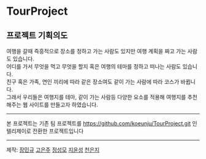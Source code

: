 # TourProject

## 프로젝트 기획의도

여행을 갈때 즉흥적으로 장소를 정하고 가는 사람도 있지만 여행 계획을 짜고 가는 사람도 있습니다.   
어디를 가서 무엇을 먹고 무엇을 할지 혹은 여행의 테마를 정하고 떠나는 사람도 있습니다.    
친구 혹은 가족, 연인 끼리에 따라 같은 장소여도 같이 가는 사람에 따라 코스가 바뀝니다.   
그래서 우리들은 여행지를 테마, 같이 가는 사람등 다양한 요소를 적용해 여행지를 추천해주는 웹 사이트를 만들고자 하였습니다.   
*** 
본 프로젝트는 기존 팀 프로젝트를 https://github.com/koeunju/TourProject.git 인텔리제이로 전환한 프로젝트입니다
***
제작: [장민규](https://github.com/Dokkabei97) [고은주](https://github.com/koeunju) [정성모](https://github.com/JeongSM94) [지윤성](https://github.com/YunSeong-Ji) [천은지](https://github.com/cheonej95)
